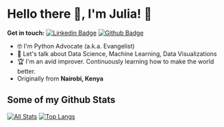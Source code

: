 # Hello there 👋, I'm Julia! 🦦

**Get in touch:**
[![Linkedin Badge](https://img.shields.io/badge/-juliakaranja-0072b1?style=flat&logo=Linkedin&logoColor=white&link=https://www.linkedin.com/in/julia-karanja-464b0b189//)](https://www.linkedin.com/in/julia-karanja-464b0b189/) 
[![Github Badge](https://img.shields.io/badge/-juliakaranja-grey?style=flat&logo=github&logoColor=white&link=https://github.com/juliakaranja/)](https://www.github.com/juliakaranja/) 
<!-- ![universe-frame](https://i.giphy.com/media/J39gurpvL7SHpnTTJB/giphy.webp "Universe Big Bang") -->

<!--
**juliakaranja/juliakaranja** is a ✨ _special_ ✨ repository because its `README.md` (this file) appears on your GitHub profile.

Here are some ideas to get you started:

- 🔭 I’m currently working on ...
- 🌱 I’m currently learning ...
- 👯 I’m looking to collaborate on ...
- 🤔 I’m looking for help with ...
- 💬 Ask me about ...
- 📫 How to reach me: ...
- 😄 Pronouns: ...
- ⚡ Fun fact: ...
-->

<!-- - 📫 Let's get social: <a href="https://www.linkedin.com/in/julia-karanja-464b0b189/"> <img src="https://img.shields.io/badge/-LinkedIn-%233781da" alt="LinkedIn"/></a>   -->

- 🤓 I'm Python Advocate (a.k.a. Evangelist)
- 💬 Let's talk about Data Science, Machine Learning, Data Visualizations
- 🏆 I'm an avid improver. Continuously learning how to make the world better.
- Originally from **Nairobi, Kenya** 

## Some of my Github Stats
[![All Stats](https://github-readme-stats-axpwmfcg3.vercel.app/api?username=juliakaranja&show_icons=true&include_all_commits=true&count_private=true&hide=contribs)](https://github.com/juliakaranja/github-readme-stats)
[![Top Langs](https://github-readme-stats-axpwmfcg3.vercel.app/api/top-langs/?username=juliakaranja&layout=compact)](https://github.com/juliakaranja/github-readme-stats)


<!--![Julia's github stats](https://github-readme-stats.vercel.app/api?username=juliakaranja) -->
